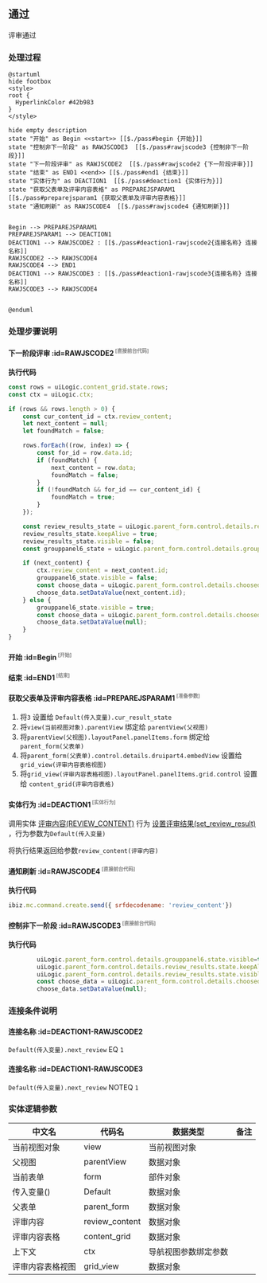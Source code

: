 ## 通过 <!-- {docsify-ignore-all} -->

   评审通过

### 处理过程

```plantuml
@startuml
hide footbox
<style>
root {
  HyperlinkColor #42b983
}
</style>

hide empty description
state "开始" as Begin <<start>> [[$./pass#begin {开始}]]
state "控制非下一阶段" as RAWJSCODE3  [[$./pass#rawjscode3 {控制非下一阶段}]]
state "下一阶段评审" as RAWJSCODE2  [[$./pass#rawjscode2 {下一阶段评审}]]
state "结束" as END1 <<end>> [[$./pass#end1 {结束}]]
state "实体行为" as DEACTION1  [[$./pass#deaction1 {实体行为}]]
state "获取父表单及评审内容表格" as PREPAREJSPARAM1  [[$./pass#preparejsparam1 {获取父表单及评审内容表格}]]
state "通知刷新" as RAWJSCODE4  [[$./pass#rawjscode4 {通知刷新}]]


Begin --> PREPAREJSPARAM1
PREPAREJSPARAM1 --> DEACTION1
DEACTION1 --> RAWJSCODE2 : [[$./pass#deaction1-rawjscode2{连接名称} 连接名称]]
RAWJSCODE2 --> RAWJSCODE4
RAWJSCODE4 --> END1
DEACTION1 --> RAWJSCODE3 : [[$./pass#deaction1-rawjscode3{连接名称} 连接名称]]
RAWJSCODE3 --> RAWJSCODE4


@enduml
```


### 处理步骤说明

#### 下一阶段评审 :id=RAWJSCODE2<sup class="footnote-symbol"> <font color=gray size=1>[直接前台代码]</font></sup>



<p class="panel-title"><b>执行代码</b></p>

```javascript
const rows = uiLogic.content_grid.state.rows;
const ctx = uiLogic.ctx;

if (rows && rows.length > 0) {
    const cur_content_id = ctx.review_content;
    let next_content = null;
    let foundMatch = false;

    rows.forEach((row, index) => {
        const for_id = row.data.id;
        if (foundMatch) {
            next_content = row.data;
            foundMatch = false;
        }
        if (!foundMatch && for_id == cur_content_id) {
            foundMatch = true;
        }
    });

    const review_results_state = uiLogic.parent_form.control.details.review_results.state;
    review_results_state.keepAlive = true;
    review_results_state.visible = false;
    const grouppanel6_state = uiLogic.parent_form.control.details.grouppanel6.state;

    if (next_content) {
        ctx.review_content = next_content.id;
        grouppanel6_state.visible = false;
        const choose_data = uiLogic.parent_form.control.details.choosed_content;
        choose_data.setDataValue(next_content.id);
    } else {
        grouppanel6_state.visible = true;
        const choose_data = uiLogic.parent_form.control.details.choosed_content;
        choose_data.setDataValue(null);
    }
}
```

#### 开始 :id=Begin<sup class="footnote-symbol"> <font color=gray size=1>[开始]</font></sup>




#### 结束 :id=END1<sup class="footnote-symbol"> <font color=gray size=1>[结束]</font></sup>




#### 获取父表单及评审内容表格 :id=PREPAREJSPARAM1<sup class="footnote-symbol"> <font color=gray size=1>[准备参数]</font></sup>



1. 将`3` 设置给  `Default(传入变量).cur_result_state`
2. 将`view(当前视图对象).parentView` 绑定给  `parentView(父视图)`
3. 将`parentView(父视图).layoutPanel.panelItems.form` 绑定给  `parent_form(父表单)`
4. 将`parent_form(父表单).control.details.druipart4.embedView` 设置给  `grid_view(评审内容表格视图)`
5. 将`grid_view(评审内容表格视图).layoutPanel.panelItems.grid.control` 设置给  `content_grid(评审内容表格)`

#### 实体行为 :id=DEACTION1<sup class="footnote-symbol"> <font color=gray size=1>[实体行为]</font></sup>



调用实体 [评审内容(REVIEW_CONTENT)](module/TestMgmt/review_content.md) 行为 [设置评审结果(set_review_result)](module/TestMgmt/review_content#行为) ，行为参数为`Default(传入变量)`

将执行结果返回给参数`review_content(评审内容)`

#### 通知刷新 :id=RAWJSCODE4<sup class="footnote-symbol"> <font color=gray size=1>[直接前台代码]</font></sup>



<p class="panel-title"><b>执行代码</b></p>

```javascript
ibiz.mc.command.create.send({ srfdecodename: 'review_content'})
```

#### 控制非下一阶段 :id=RAWJSCODE3<sup class="footnote-symbol"> <font color=gray size=1>[直接前台代码]</font></sup>



<p class="panel-title"><b>执行代码</b></p>

```javascript
        uiLogic.parent_form.control.details.grouppanel6.state.visible=true;
        uiLogic.parent_form.control.details.review_results.state.keepAlive=true;
        uiLogic.parent_form.control.details.review_results.state.visible=false;
        const choose_data = uiLogic.parent_form.control.details.choosed_content;
        choose_data.setDataValue(null);
```

### 连接条件说明
#### 连接名称 :id=DEACTION1-RAWJSCODE2

```Default(传入变量).next_review``` EQ ```1```
#### 连接名称 :id=DEACTION1-RAWJSCODE3

```Default(传入变量).next_review``` NOTEQ ```1```


### 实体逻辑参数

|    中文名   |    代码名    |  数据类型      |备注 |
| --------| --------| --------  | --------   |
|当前视图对象|view|当前视图对象||
|父视图|parentView|数据对象||
|当前表单|form|部件对象||
|传入变量(<i class="fa fa-check"/></i>)|Default|数据对象||
|父表单|parent_form|数据对象||
|评审内容|review_content|数据对象||
|评审内容表格|content_grid|数据对象||
|上下文|ctx|导航视图参数绑定参数||
|评审内容表格视图|grid_view|数据对象||
